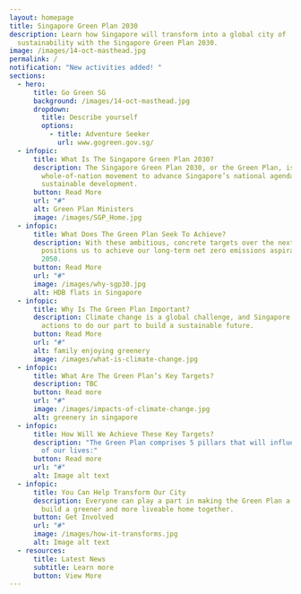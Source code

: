 ```yaml
---
layout: homepage
title: Singapore Green Plan 2030
description: Learn how Singapore will transform into a global city of
  sustainability with the Singapore Green Plan 2030.
image: /images/14-oct-masthead.jpg
permalink: /
notification: "New activities added! "
sections:
  - hero:
      title: Go Green SG
      background: /images/14-oct-masthead.jpg
      dropdown:
        title: Describe yourself
        options:
          - title: Adventure Seeker
            url: www.gogreen.gov.sg/
  - infopic:
      title: What Is The Singapore Green Plan 2030?
      description: The Singapore Green Plan 2030, or the Green Plan, is a
        whole-of-nation movement to advance Singapore’s national agenda on
        sustainable development.
      button: Read More
      url: "#"
      alt: Green Plan Ministers
      image: /images/SGP_Home.jpg
  - infopic:
      title: What Does The Green Plan Seek To Achieve?
      description: With these ambitious, concrete targets over the next 10 years, it
        positions us to achieve our long-term net zero emissions aspiration by
        2050.
      button: Read More
      url: "#"
      image: /images/why-sgp30.jpg
      alt: HDB flats in Singapore
  - infopic:
      title: Why Is The Green Plan Important?
      description: Climate change is a global challenge, and Singapore is taking firm
        actions to do our part to build a sustainable future.
      button: Read More
      url: "#"
      alt: family enjoying greenery
      image: /images/what-is-climate-change.jpg
  - infopic:
      title: What Are The Green Plan’s Key Targets?
      description: TBC
      button: Read more
      url: "#"
      image: /images/impacts-of-climate-change.jpg
      alt: greenery in singapore
  - infopic:
      title: How Will We Achieve These Key Targets?
      description: "The Green Plan comprises 5 pillars that will influence all aspects
        of our lives:"
      button: Read more
      url: "#"
      alt: Image alt text
  - infopic:
      title: You Can Help Transform Our City
      description: Everyone can play a part in making the Green Plan a reality. Let's
        build a greener and more liveable home together.
      button: Get Involved
      url: "#"
      image: /images/how-it-transforms.jpg
      alt: Image alt text
  - resources:
      title: Latest News
      subtitle: Learn more
      button: View More
---
```

